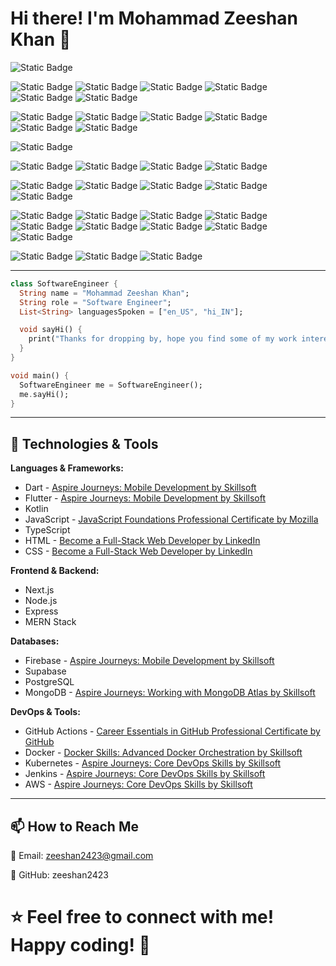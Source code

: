 # Hi there! I'm Mohammad Zeeshan Khan 👋

![Static Badge](https://img.shields.io/badge/mohammad-zeeshan-khan?label=linkedin&labelColor=rgb(11%2C%20102%2C%20195)&link=https%3A%2F%2Fwww.linkedin.com%2Fin%2Fzeeshan-khan-341ab6106%2F)

![Static Badge](https://img.shields.io/badge/dart-language?logo=dart&label=code&labelColor=rgb(1%2C87%2C155)&color=rgb(64%2C196%2C255))
![Static Badge](https://img.shields.io/badge/html5-language?logo=html5&logoColor=rgb(255%2C255%2C255)&label=code&labelColor=rgb(228%2C77%2C38)&color=rgb(241%2C101%2C41))
![Static Badge](https://img.shields.io/badge/css3-language?logo=css3&logoColor=rgb(255%2C255%2C255)&label=code&labelColor=rgb(38%2C77%2C228)&color=rgb(41%2C101%2C241))
![Static Badge](https://img.shields.io/badge/javascript-language?logo=javascript&logoColor=rgb(255%2C255%2C255)&label=code&labelColor=rgb(0%2C0%2C0)&color=rgb(247%2C223%2C30))
![Static Badge](https://img.shields.io/badge/typescript-language?logo=typescript&logoColor=rgb(255%2C255%2C255)&label=code&labelColor=rgb(0%2C0%2C0)&color=rgb(0%2C122%2C204))
![Static Badge](https://img.shields.io/badge/kotlin-language?logo=kotlin&logoColor=rgb(255%2C255%2C255)&label=code&labelColor=rgb(199%2C17%2C225)&color=rgb(127%2C82%2C255))

![Static Badge](https://img.shields.io/badge/flutter-framework?logo=flutter&label=framework&labelColor=rgb(71%2C197%2C251)&color=rgb(0%2C86%2C158))
![Static Badge](https://img.shields.io/badge/express-framework?logo=express&label=framework&labelColor=rgb(0%2C0%2C0)&color=rgb(255%2C255%2C255))
![Static Badge](https://img.shields.io/badge/next.js-framework?logo=nextdotjs&label=framework&labelColor=rgb(0%2C0%2C0)&color=rgb(255%2C255%2C255))
![Static Badge](https://img.shields.io/badge/tailwindcss-framework?logo=tailwindcss&label=framework&labelColor=rgb(255%2C255%2C255)&color=rgb(56%2C189%2C248))
![Static Badge](https://img.shields.io/badge/angular-framework?logo=angular&label=framework&labelColor=rgb(181%2C46%2C49)&color=rgb(255%2C255%2C255))
![Static Badge](https://img.shields.io/badge/vue.js-framework?logo=vuedotjs&label=framework&labelColor=rgb(53%2C73%2C94)&color=rgb(65%2C184%2C131))

![Static Badge](https://img.shields.io/badge/react-library?logo=react&label=library&labelColor=rgb(53%2C73%2C94)&color=rgb(97%2C218%2C251))

![Static Badge](https://img.shields.io/badge/git-version_control?logo=git&label=version%20control&labelColor=rgb(255%2C255%2C255)&color=rgb(243%2C79%2C41))
![Static Badge](https://img.shields.io/badge/github-repository?logo=github&label=repository&labelColor=rgb(0%2C0%2C0)&color=rgb(255%2C255%2C255))
![Static Badge](https://img.shields.io/badge/gitlab-repository?logo=gitlab&label=repository&labelColor=rgb(255%2C255%2C255)&color=rgb(226%2C67%2C41))
![Static Badge](https://img.shields.io/badge/bitbucket-repository?logo=bitbucket&label=repository&labelColor=rgb(0%2C82%2C204)&color=rgb(38%2C132%2C255))

![Static Badge](https://img.shields.io/badge/mongodb-repository?logo=mongodb&label=database&labelColor=rgb(30%2C30%2C30)&color=%2347A248)
![Static Badge](https://img.shields.io/badge/mongoose-repository?logo=mongoose&label=odm&labelColor=rgb(30%2C30%2C30)&color=%23880000)
![Static Badge](https://img.shields.io/badge/mysql-repository?logo=mysql&label=rdms&labelColor=rgb(255%2C255%2C255)&color=%234479A1)
![Static Badge](https://img.shields.io/badge/postgresql-repository?logo=postgresql&label=rdms&labelColor=rgb(255%2C255%2C255)&color=%234479A1)
![Static Badge](https://img.shields.io/badge/supabase-repository?logo=supabase&label=database%20infrastructure&labelColor=rgb(255%2C255%2C255)&color=%233FCF8E)

![Static Badge](https://img.shields.io/badge/githubactions-repository?logo=githubactions&label=ci%2Fcd&labelColor=rgb(30%2C30%2C30)&color=%232088FF)
![Static Badge](https://img.shields.io/badge/jenkins-repository?logo=jenkins&label=ci%2Fcd&labelColor=rgb(255%2C255%2C255)&color=%23D24939)
![Static Badge](https://img.shields.io/badge/kubernetes-repository?logo=kubernetes&label=orchestration&labelColor=rgb(255%2C255%2C255)&color=%23326CE5)
![Static Badge](https://img.shields.io/badge/kong-repository?logo=kong&label=api%20gateway&labelColor=rgb(30%2C30%2C30)&color=%23003459)
![Static Badge](https://img.shields.io/badge/ngrok-repository?logo=ngrok&label=api%20gateway&labelColor=rgb(30%2C30%2C30)&color=%23EFEFEF)
![Static Badge](https://img.shields.io/badge/nginx-repository?logo=nginx&label=proxy&labelColor=rgb(30%2C30%2C30)&color=%23009639)
![Static Badge](https://img.shields.io/badge/ansible-repository?logo=ansible&label=automation&labelColor=rgb(30%2C30%2C30)&color=%23EE0000)
![Static Badge](https://img.shields.io/badge/harbor-repository?logo=harbor&label=registry&labelColor=rgb(30%2C30%2C30)&color=%2360B932)
![Static Badge](https://img.shields.io/badge/sentry-repository?logo=sentry&label=observability&labelColor=rgb(30%2C30%2C30)&color=%23EFEFEF)


![Static Badge](https://img.shields.io/badge/firebase-repository?logo=firebase&label=cloud&labelColor=rgb(30%2C30%2C30)&color=%23DD2C00)
![Static Badge](https://img.shields.io/badge/googlecloud-repository?logo=googlecloud&label=cloud&labelColor=rgb(30%2C30%2C30)&color=%234285F4)
![Static Badge](https://img.shields.io/badge/node.js-repository?logo=nodedotjs&label=server&labelColor=rgb(30%2C30%2C30)&color=rgb(131%2C205%2C41))

---

```dart
class SoftwareEngineer {
  String name = "Mohammad Zeeshan Khan";
  String role = "Software Engineer";
  List<String> languagesSpoken = ["en_US", "hi_IN"];

  void sayHi() {
    print("Thanks for dropping by, hope you find some of my work interesting.");
  }
}

void main() {
  SoftwareEngineer me = SoftwareEngineer();
  me.sayHi();
}
```

---

## 🔧 Technologies & Tools
**Languages & Frameworks:**
- Dart - [Aspire Journeys: Mobile Development by Skillsoft](https://skillsoft.digitalbadges-eu.skillsoft.com/7961f0e8-a6c9-42b3-bd1f-f0d9ea5b6ef8)
- Flutter - [Aspire Journeys: Mobile Development by Skillsoft](https://skillsoft.digitalbadges-eu.skillsoft.com/7961f0e8-a6c9-42b3-bd1f-f0d9ea5b6ef8)
- Kotlin
- JavaScript - [JavaScript Foundations Professional Certificate by Mozilla](https://www.linkedin.com/learning/certificates/18d8cf4568988f95e76f9bd5f7b1b8add2cad8e31e49d7a73a2f103b90371302)
- TypeScript
- HTML - [Become a Full-Stack Web Developer by LinkedIn](https://www.linkedin.com/learning/certificates/cbf9f930b0a58eab7eb332486d9fee9b70bce73a5067edfb5301bd9fbaa78aab)
- CSS - [Become a Full-Stack Web Developer by LinkedIn](https://www.linkedin.com/learning/certificates/cbf9f930b0a58eab7eb332486d9fee9b70bce73a5067edfb5301bd9fbaa78aab)

**Frontend & Backend:**
- Next.js
- Node.js
- Express
- MERN Stack

**Databases:**
- Firebase - [Aspire Journeys: Mobile Development by Skillsoft](https://skillsoft.digitalbadges-eu.skillsoft.com/7961f0e8-a6c9-42b3-bd1f-f0d9ea5b6ef8)
- Supabase
- PostgreSQL
- MongoDB - [Aspire Journeys: Working with MongoDB Atlas by Skillsoft](https://skillsoft.digitalbadges-eu.skillsoft.com/8a4d4c04-3847-486a-82be-530d1e7fe316)

**DevOps & Tools:**
- GitHub Actions - [Career Essentials in GitHub Professional Certificate by GitHub](https://www.linkedin.com/learning/certificates/360b0743eb0c4679e8dbea0dfa9e8dc6b8932e7eff58c38188d45fc7074fcb27?trk=share_certificate)
- Docker - [Docker Skills: Advanced Docker Orchestration by Skillsoft](https://skillsoft.digitalbadges-eu.skillsoft.com/d8d624e9-2f0f-4680-b699-146e78453c27#gs.a2x0nh)
- Kubernetes - [Aspire Journeys: Core DevOps Skills by Skillsoft](https://skillsoft.digitalbadges-eu.skillsoft.com/941813e1-da44-4bd8-bb71-c146015d4028)
- Jenkins - [Aspire Journeys: Core DevOps Skills by Skillsoft](https://skillsoft.digitalbadges-eu.skillsoft.com/941813e1-da44-4bd8-bb71-c146015d4028)
- AWS - [Aspire Journeys: Core DevOps Skills by Skillsoft](https://skillsoft.digitalbadges-eu.skillsoft.com/941813e1-da44-4bd8-bb71-c146015d4028)

---

## 📫 How to Reach Me

📩 Email: [zeeshan2423@gmail.com](mailto:zeeshan2423@gmail.com)

💼 GitHub: zeeshan2423

# ⭐ Feel free to connect with me! Happy coding! 🚀
